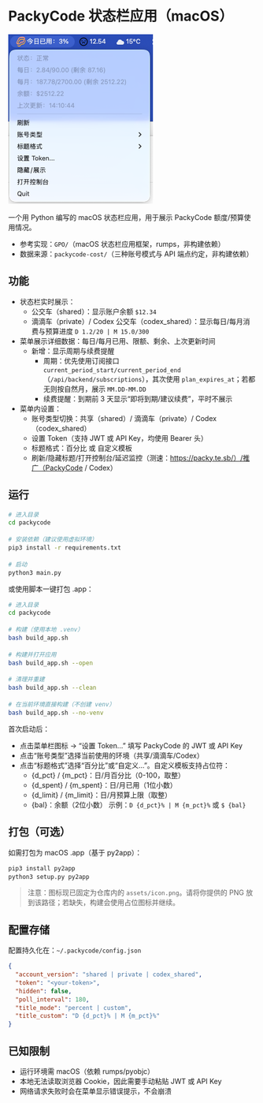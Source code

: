 # PackyCode 状态栏应用（macOS）

![product](https://github.com/jacksonon/packycode-macos-statusbar/blob/main/product.png)

一个用 Python 编写的 macOS 状态栏应用，用于展示 PackyCode 额度/预算使用情况。

- 参考实现：`GPO/`（macOS 状态栏应用框架，rumps，非构建依赖）
- 数据来源：`packycode-cost/`（三种账号模式与 API 端点约定，非构建依赖）

## 功能
- 状态栏实时展示：
  - 公交车（shared）：显示账户余额 `$12.34`
  - 滴滴车（private）/ Codex 公交车（codex_shared）：显示每日/每月消费与预算进度 `D 1.2/20 | M 15.0/300`
- 菜单展示详细数据：每日/每月已用、限额、剩余、上次更新时间
  - 新增：显示周期与续费提醒
    - 周期：优先使用订阅接口 `current_period_start/current_period_end`（`/api/backend/subscriptions`），其次使用 `plan_expires_at`；若都无则按自然月，展示 `MM.DD-MM.DD`
    - 续费提醒：到期前 3 天显示“即将到期/建议续费”，平时不展示
- 菜单内设置：
  - 账号类型切换：共享（shared）/ 滴滴车（private）/ Codex（codex_shared）
  - 设置 Token（支持 JWT 或 API Key，均使用 Bearer 头）
  - 标题格式：百分比 或 自定义模板
  - 刷新/隐藏标题/打开控制台/延迟监控（测速：https://packy.te.sb/）/推广（PackyCode / Codex）

## 运行
```bash
# 进入目录
cd packycode

# 安装依赖（建议使用虚拟环境）
pip3 install -r requirements.txt

# 启动
python3 main.py
```

或使用脚本一键打包 .app：
```bash
# 进入目录
cd packycode

# 构建（使用本地 .venv）
bash build_app.sh

# 构建并打开应用
bash build_app.sh --open

# 清理并重建
bash build_app.sh --clean

# 在当前环境直接构建（不创建 venv）
bash build_app.sh --no-venv
```

首次启动后：
- 点击菜单栏图标 → “设置 Token...” 填写 PackyCode 的 JWT 或 API Key
- 点击“账号类型”选择当前使用的环境（共享/滴滴车/Codex）
 - 点击“标题格式”选择“百分比”或“自定义...”。自定义模板支持占位符：
   - {d_pct} / {m_pct}：日/月百分比（0-100，取整）
   - {d_spent} / {m_spent}：日/月已用（1位小数）
   - {d_limit} / {m_limit}：日/月预算上限（取整）
   - {bal}：余额（2位小数）
   示例：`D {d_pct}% | M {m_pct}%` 或 `$ {bal}`

## 打包（可选）
如需打包为 macOS .app（基于 py2app）：
```bash
pip3 install py2app
python3 setup.py py2app
```

> 注意：图标现已固定为仓库内的 `assets/icon.png`。请将你提供的 PNG 放到该路径；若缺失，构建会使用占位图标并继续。

## 配置存储
配置持久化在：`~/.packycode/config.json`
```json
{
  "account_version": "shared | private | codex_shared",
  "token": "<your-token>",
  "hidden": false,
  "poll_interval": 180,
  "title_mode": "percent | custom",
  "title_custom": "D {d_pct}% | M {m_pct}%"
}
```

## 已知限制
- 运行环境需 macOS（依赖 rumps/pyobjc）
- 本地无法读取浏览器 Cookie，因此需要手动粘贴 JWT 或 API Key
- 网络请求失败时会在菜单显示错误提示，不会崩溃
